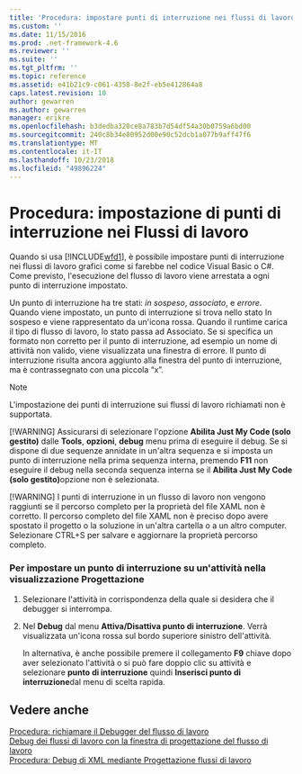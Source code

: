 ```yaml
---
title: 'Procedura: impostare punti di interruzione nei flussi di lavoro | Microsoft Docs'
ms.custom: ''
ms.date: 11/15/2016
ms.prod: .net-framework-4.6
ms.reviewer: ''
ms.suite: ''
ms.tgt_pltfrm: ''
ms.topic: reference
ms.assetid: e41b21c9-c061-4358-8e2f-eb5e412864a8
caps.latest.revision: 10
author: gewarren
ms.author: gewarren
manager: erikre
ms.openlocfilehash: b3dedba320ce8a783b7d54df54a30b0759a6bd00
ms.sourcegitcommit: 240c8b34e80952d00e90c52dcb1a077b9aff47f6
ms.translationtype: MT
ms.contentlocale: it-IT
ms.lasthandoff: 10/23/2018
ms.locfileid: "49896224"
---
```

# <a name="how-to-set-breakpoints-in-workflows"></a>Procedura: impostazione di punti di interruzione nei Flussi di lavoro
Quando si usa [!INCLUDE[wfd1](../includes/wfd1-md.md)], è possibile impostare punti di interruzione nei flussi di lavoro grafici come si farebbe nel codice Visual Basic o C#. Come previsto, l'esecuzione del flusso di lavoro viene arrestata a ogni punto di interruzione impostato.  
  
 Un punto di interruzione ha tre stati: *in sospeso*, *associato*, e *errore*. Quando viene impostato, un punto di interruzione si trova nello stato In sospeso e viene rappresentato da un'icona rossa. Quando il runtime carica il tipo di flusso di lavoro, lo stato passa ad Associato. Se si specifica un formato non corretto per il punto di interruzione, ad esempio un nome di attività non valido, viene visualizzata una finestra di errore. Il punto di interruzione risulta ancora aggiunto alla finestra del punto di interruzione, ma è contrassegnato con una piccola “x”.  
  
> [!NOTE]
>  L'impostazione dei punti di interruzione sui flussi di lavoro richiamati non è supportata.  
> 
> [!WARNING]
>  Assicurarsi di selezionare l'opzione **Abilita Just My Code (solo gestito)** dalle **Tools**, **opzioni**, **debug** menu prima di eseguire il debug. Se si dispone di due sequenze annidate in un'altra sequenza e si imposta un punto di interruzione nella prima sequenza interna, premendo **F11** non eseguire il debug nella seconda sequenza interna se il <strong>Abilita Just My Code (solo gestito)</strong>opzione non è selezionata.  
> 
> [!WARNING]
>  I punti di interruzione in un flusso di lavoro non vengono raggiunti se il percorso completo per la proprietà del file XAML non è corretto. Il percorso completo del file XAML non è preciso dopo avere spostato il progetto o la soluzione in un'altra cartella o a un altro computer. Selezionare CTRL+S per salvare e aggiornare la proprietà percorso completo.  
  
### <a name="to-set-a-breakpoint-on-an-activity-in-the-design-view"></a>Per impostare un punto di interruzione su un'attività nella visualizzazione Progettazione  
  
1.  Selezionare l'attività in corrispondenza della quale si desidera che il debugger si interrompa.  
  
2.  Nel **Debug** dal menu **Attiva/Disattiva punto di interruzione**. Verrà visualizzata un'icona rossa sul bordo superiore sinistro dell'attività.  
  
     In alternativa, è anche possibile premere il collegamento **F9** chiave dopo aver selezionato l'attività o si può fare doppio clic su attività e selezionare **punto di interruzione** quindi **Inserisci punto di interruzione**dal menu di scelta rapida.  
  
## <a name="see-also"></a>Vedere anche  
 [Procedura: richiamare il Debugger del flusso di lavoro](../workflow-designer/how-to-invoke-the-workflow-debugger.md)   
 [Debug dei flussi di lavoro con la finestra di progettazione del flusso di lavoro](../workflow-designer/debugging-workflows-with-the-workflow-designer.md)   
 [Procedura: Debug di XML mediante Progettazione flussi di lavoro](../workflow-designer/how-to-debug-xaml-with-the-workflow-designer.md)